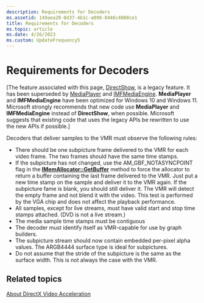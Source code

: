 ```yaml
---
description: Requirements for Decoders
ms.assetid: 149aea20-0d37-4b1c-a098-8446c4088ce1
title: Requirements for Decoders
ms.topic: article
ms.date: 4/26/2023
ms.custom: UpdateFrequency5
---
```


# Requirements for Decoders

\[The feature associated with this page, [DirectShow](/windows/win32/directshow/directshow), is a legacy feature. It has been superseded by [MediaPlayer](/uwp/api/Windows.Media.Playback.MediaPlayer) and [IMFMediaEngine](/windows/win32/api/mfmediaengine/nn-mfmediaengine-imfmediaengine). **MediaPlayer** and **IMFMediaEngine** have been optimized for Windows 10 and Windows 11. Microsoft strongly recommends that new code use **MediaPlayer** and **IMFMediaEngine** instead of **DirectShow**, when possible. Microsoft suggests that existing code that uses the legacy APIs be rewritten to use the new APIs if possible.\]

Decoders that deliver samples to the VMR must observe the following rules:

-   There should be one subpicture frame delivered to the VMR for each video frame. The two frames should have the same time stamps.
-   If the subpicture has not changed, use the AM\_GBF\_NOTASYNCPOINT flag in the [**IMemAllocator::GetBuffer**](/windows/desktop/api/Strmif/nf-strmif-imemallocator-getbuffer) method to force the allocator to return a buffer containing the last frame delivered to the VMR. Just put a new time stamp on the sample and deliver it to the VMR again. If the subpicture fame is blank, you should still deliver it. The VMR will detect the empty frame and not blend it with the video. This test is performed by the VGA chip and does not affect the playback performance.
-   All samples, except for live streams, must have valid start and stop time stamps attached. (DVD is not a live stream.)
-   The media sample time stamps must be contiguous
-   The decoder must identify itself as VMR-capable for use by graph builders.
-   The subpicture stream should now contain embedded per-pixel alpha values. The ARGB4444 surface type is ideal for subpictures.
-   Do not assume that the stride of the subpicture is the same as the surface width. This is not always the case with the VMR.

## Related topics

<dl> <dt>

[About DirectX Video Acceleration](about-directx-video-acceleration.md)
</dt> </dl>

 

 



